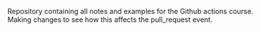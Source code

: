 Repository containing all notes and examples for the Github actions course.
Making changes to see how this affects the pull_request event.